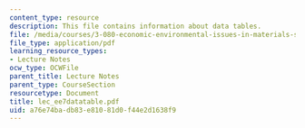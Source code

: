 ```yaml
---
content_type: resource
description: This file contains information about data tables.
file: /media/courses/3-080-economic-environmental-issues-in-materials-selection-fall-2005/a76e74badb83e81081d0f44e2d1638f9_lec_ee7datatable.pdf
file_type: application/pdf
learning_resource_types:
- Lecture Notes
ocw_type: OCWFile
parent_title: Lecture Notes
parent_type: CourseSection
resourcetype: Document
title: lec_ee7datatable.pdf
uid: a76e74ba-db83-e810-81d0-f44e2d1638f9
---
```

